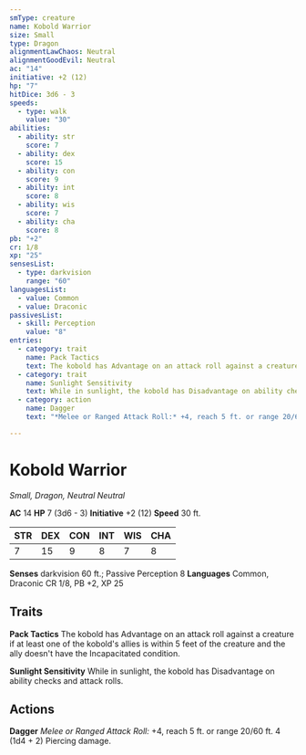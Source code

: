 ```yaml
---
smType: creature
name: Kobold Warrior
size: Small
type: Dragon
alignmentLawChaos: Neutral
alignmentGoodEvil: Neutral
ac: "14"
initiative: +2 (12)
hp: "7"
hitDice: 3d6 - 3
speeds:
  - type: walk
    value: "30"
abilities:
  - ability: str
    score: 7
  - ability: dex
    score: 15
  - ability: con
    score: 9
  - ability: int
    score: 8
  - ability: wis
    score: 7
  - ability: cha
    score: 8
pb: "+2"
cr: 1/8
xp: "25"
sensesList:
  - type: darkvision
    range: "60"
languagesList:
  - value: Common
  - value: Draconic
passivesList:
  - skill: Perception
    value: "8"
entries:
  - category: trait
    name: Pack Tactics
    text: The kobold has Advantage on an attack roll against a creature if at least one of the kobold's allies is within 5 feet of the creature and the ally doesn't have the Incapacitated condition.
  - category: trait
    name: Sunlight Sensitivity
    text: While in sunlight, the kobold has Disadvantage on ability checks and attack rolls.
  - category: action
    name: Dagger
    text: "*Melee or Ranged Attack Roll:* +4, reach 5 ft. or range 20/60 ft. 4 (1d4 + 2) Piercing damage."

---
```


# Kobold Warrior
*Small, Dragon, Neutral Neutral*

**AC** 14
**HP** 7 (3d6 - 3)
**Initiative** +2 (12)
**Speed** 30 ft.

| STR | DEX | CON | INT | WIS | CHA |
| --- | --- | --- | --- | --- | --- |
| 7 | 15 | 9 | 8 | 7 | 8 |

**Senses** darkvision 60 ft.; Passive Perception 8
**Languages** Common, Draconic
CR 1/8, PB +2, XP 25

## Traits

**Pack Tactics**
The kobold has Advantage on an attack roll against a creature if at least one of the kobold's allies is within 5 feet of the creature and the ally doesn't have the Incapacitated condition.

**Sunlight Sensitivity**
While in sunlight, the kobold has Disadvantage on ability checks and attack rolls.

## Actions

**Dagger**
*Melee or Ranged Attack Roll:* +4, reach 5 ft. or range 20/60 ft. 4 (1d4 + 2) Piercing damage.
